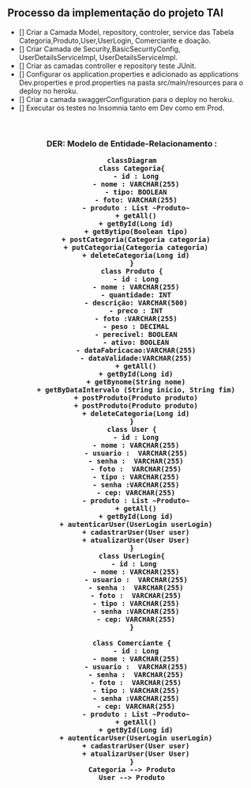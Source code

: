 
 ## Processo da implementação do projeto TAI
  
  

- [] Criar a Camada Model, repository, controler, service das Tabela Categoria,Produto,User,UserLogin, Comerciante e doação.
- [] Criar Camada de Security,BasicSecurityConfig, UserDetailsServiceImpl, UserDetailsServiceImpl.
- [] Criar as camadas controller e repository teste JUnit.
- [] Configurar os application.properties e adicionado as applications Dev.properties e prod.properties na pasta src/main/resources para o deploy no heroku.
- [] Criar a camada swaggerConfiguration para o deploy no heroku. 
- [] Executar os testes no Insomnia tanto em Dev como em Prod.             

 
 


<br>
<h3 align="center">
DER: Modelo de Entidade-Relacionamento :
  
```mermaid
classDiagram
class Categoria{
  - id : Long
  - nome : VARCHAR(255)
  - tipo: BOOLEAN
  - foto: VARCHAR(255)
  - produto : List ~Produto~
  + getAll()
  + getById(Long id)
  + getBytipo(Boolean tipo)
  + postCategoria(Categoria categoria)
  + putCategoria(Categoria categoria)
  + deleteCategoria(Long id)
}
class Produto {
  - id : Long
  - nome : VARCHAR(255)
  - quantidade: INT
  - descrição: VARCHAR(500)
  - preco : INT
  - foto :VARCHAR(255)
  - peso : DECIMAL
  - perecivel: BOOLEAN
  - ativo: BOOLEAN
  - dataFabricacao:VARCHAR(255)
  - dataValidade:VARCHAR(255)
  + getAll()
  + getById(Long id)
  + getBynome(String nome)
  + getByDataIntervalo (String inicio, String fim)
  + postProduto(Produto produto)
  + postProduto(Produto produto)
  + deleteCategoria(Long id)
}
class User {
  - id : Long
  - nome : VARCHAR(255)
  - usuario :  VARCHAR(255)
  - senha :  VARCHAR(255)
  - foto :  VARCHAR(255)
  - tipo : VARCHAR(255)
  - senha :VARCHAR(255)
  - cep: VARCHAR(255)
  - produto : List ~Produto~
  + getAll()
  + getById(Long id)
  + autenticarUser(UserLogin userLogin)
  + cadastrarUser(User user)
  + atualizarUser(User User)
}
class UserLogin{
 - id : Long
  - nome : VARCHAR(255)
  - usuario :  VARCHAR(255)
  - senha :  VARCHAR(255)
  - foto :  VARCHAR(255)
  - tipo : VARCHAR(255)
  - senha :VARCHAR(255)
  - cep: VARCHAR(255)
}

class Comerciante {
  - id : Long
  - nome : VARCHAR(255)
  - usuario :  VARCHAR(255)
  - senha :  VARCHAR(255)
  - foto :  VARCHAR(255)
  - tipo : VARCHAR(255)
  - senha :VARCHAR(255)
  - cep: VARCHAR(255)
  - produto : List ~Produto~
  + getAll()
  + getById(Long id)
  + autenticarUser(UserLogin userLogin)
  + cadastrarUser(User user)
  + atualizarUser(User User)
}
Categoria --> Produto
User --> Produto
```  
